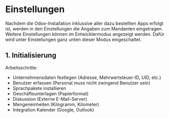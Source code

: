 # Einstellungen
Nachdem die Odoo-Installation inklussive aller dazu bestellten Apps erfolgt ist, werden in den Einstellungen die Angaben zum Mandanten eingetragen. Weitere Einstellungen können im Entwicklermodus angezeigt werden. Dafür wird unter Einstellungen ganz unten dieser Modus eingeschaltet.

## 1. Initialisierung
Arbeitsschritte:
* Unternehmensdaten festlegen (Adresse, Mehrwertsteuer-ID, UID, etc.)
* Benutzer erfassen (Personal muss nicht zwingend Benutzer sein)
* Sprachpakete installieren
* Geschäftsunterlagen (Papierformat)
* Diskussion (Externe E-Mail-Server)
* Mengeneinheiten (Kilogramm, Kilometer)
* Integration Kalender (Google, Outlook)